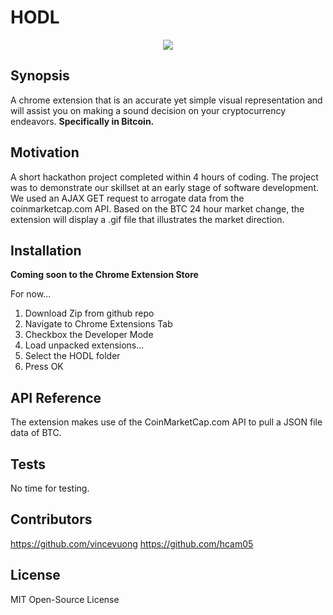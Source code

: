 # HODL

<p align="center">
  <img src="https://github.com/vincevuong/HODL/blob/master/Images/btc_crazyCoaster.gif?raw=true">
</p>

## Synopsis

A chrome extension that is an accurate yet simple visual representation and will assist you on making a sound decision on your cryptocurrency endeavors. **Specifically in Bitcoin.**

## Motivation

A short hackathon project completed within 4 hours of coding. The project was to demonstrate our skillset at an early stage of software development. We used an AJAX GET request to arrogate data from the coinmarketcap.com API. Based on the BTC 24 hour market change, the extension will display a .gif file that illustrates the market direction.


## Installation

**Coming soon to the Chrome Extension Store**

For now...
1. Download Zip from github repo
2. Navigate to Chrome Extensions Tab
3. Checkbox the Developer Mode
4. Load unpacked extensions...
5. Select the HODL folder
6. Press OK

## API Reference

The extension makes use of the CoinMarketCap.com API to pull a JSON file data of BTC.

## Tests

No time for testing.

## Contributors

https://github.com/vincevuong
https://github.com/hcam05

## License

MIT Open-Source License

